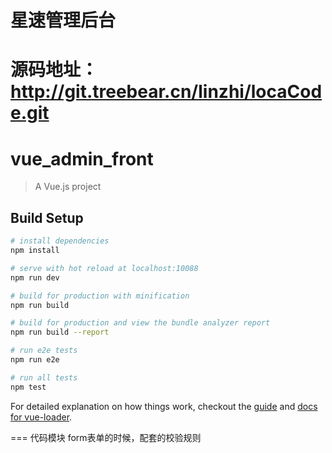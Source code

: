 # 星速管理后台
# 源码地址：  http://git.treebear.cn/linzhi/locaCode.git
# vue_admin_front

> A Vue.js project

## Build Setup

``` bash
# install dependencies
npm install

# serve with hot reload at localhost:10088
npm run dev

# build for production with minification
npm run build

# build for production and view the bundle analyzer report
npm run build --report

# run e2e tests
npm run e2e

# run all tests
npm test
```

For detailed explanation on how things work, checkout the [guide](http://vuejs-templates.github.io/webpack/) and [docs for vue-loader](http://vuejs.github.io/vue-loader).


=== 代码模块 form表单的时候，配套的校验规则